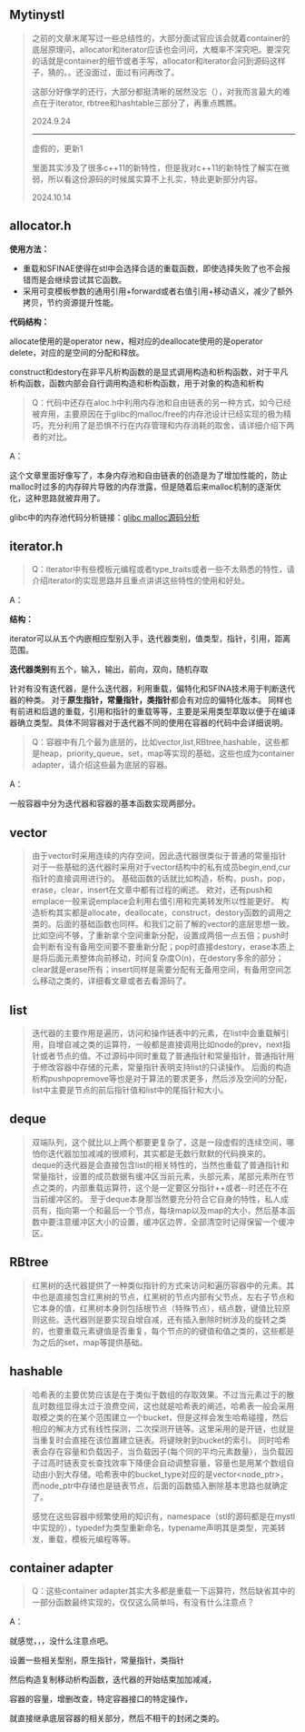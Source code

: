 ## Mytinystl

> 之前的文章末尾写过一些总结性的，大部分面试官应该会就着container的底层原理问，allocator和iterator应该也会问问，大概率不深究吧。要深究的话就是container的细节或者手写，allocator和iterator会问到源码这样子，猜的。。还没面过，面过有问再改了。
>
> 这部分好像学的还行，大部分都挺清晰的居然没忘（），对我而言最大的难点在于iterator, rbtree和hashtable三部分了，再重点瞧瞧。
>
> 2024.9.24
>
> ------------------------------------------------------------------------
>
> 虚假的，更新1
>
> 里面其实涉及了很多c++11的新特性，但是我对c++11的新特性了解实在微弱，所以看这份源码的时候属实算不上扎实，特此更新部分内容。
>
> 2024.10.14

## allocator.h

**使用方法：**

- 重载和SFINAE使得在stl中会选择合适的重载函数，即使选择失败了也不会报错而是会继续尝试其它函数。
- 采用可变模板参数的通用引用+forward或者右值引用+移动语义，减少了额外拷贝，节约资源提升性能。

**代码结构：**

allocate使用的是operator new，相对应的deallocate使用的是operator delete，对应的是空间的分配和释放。

construct和destory在非平凡析构函数的是显式调用构造和析构函数，对于平凡析构函数，函数内部会自行调用构造和析构函数，用于对象的构造和析构

> Q：代码中还存在aloc.h中利用内存池和自由链表的另一种方式，如今已经被弃用，主要原因在于glibc的malloc/free的内存池设计已经实现的极为精巧，充分利用了是恐惧不行在内存管理和内存消耗的取舍，请详细介绍下两者的对比。

A：

这个文章里面好像写了，本身内存池和自由链表的创造是为了增加性能的，防止malloc时过多的内存碎片导致的内存泄露，但是随着后来malloc机制的逐渐优化，这种思路就被弃用了。

glibc中的内存池代码分析链接：[glibc malloc源码分析](https://chenyuzhuwhiskey.github.io/glibc-malloc-analysis/)





## iterator.h

> Q：iterator中有些模板元编程或者type_traits或者一些不太熟悉的特性，请介绍iterator的实现思路并且重点讲讲这些特性的使用和好处。

A：

**结构：**

iterator可以从五个内嵌相应型别入手，迭代器类别，值类型，指针，引用，距离范围。

**迭代器类别**有五个，输入，输出，前向，双向，随机存取

针对有没有迭代器，是什么迭代器，利用重载，偏特化和SFINA技术用于判断迭代器的种类。
对于**原生指针，常量指针，类指针**都会有对应的偏特化版本。
同样也有前进和后退的重载，引用和指针的重载等等，主要是采用类型萃取以便于在编译器确立类型。具体不同容器对于迭代器不同的使用在容器的代码中会详细说明。





> Q：容器中有几个最为底层的，比如vector,list,RBtree,hashable，这些都是heap，priority_queue，set，map等实现的基础，这些也成为container adapter，请介绍这些最为底层的容器。

A：

一般容器中分为迭代器和容器的基本函数实现两部分。

## **vector**

> 由于vector时采用连续的内存空间，因此迭代器很类似于普通的常量指针
> 对于一些基础的迭代器时采用对于vector结构中的私有成员begin,end,cur指针的直接调用进行的。
> 基础函数的话就比如构造，析构，push，pop，erase，clear，insert在文章中都有过程的阐述。
> 欸对，还有push和emplace一般来说emplace会利用右值引用和完美转发所以性能更好。
> 构造析构其实都是allocate，deallocate，construct，destory函数的调用之类的。后面的基础函数也同样。和我们之前了解的vector的底层思想一致。
> 比如空间不够，了重新拿个空间重新分配，设置成两倍一点五倍；push时会判断有没有备用空间要不要重新分配；pop时直接destory，erase本质上是将后面元素整体向前移动，时间复杂度O(n)，在destory多余的部分；clear就是erase所有；insert同样是需要分配有无备用空间，有备用空间怎么移动之类的，详细看文章或者去看源码了。





## **list**

> 迭代器的主要作用是遍历，访问和操作链表中的元素，在list中会重载解引用，自增自减之类的运算符，一般都是直接调用比如node的prev，next指针或者节点的值。不过源码中同时重载了普通指针和常量指针，普通指针用于修改容器中存储的元素，常量指针表明支持list的只读操作。
> 后面的构造析构pushpopremove等也是对于算法的要求更多，然后涉及空间的分配，list中主要是节点的前后指针值和list中的尾指针和大小。



## **deque**

> 双端队列，这个就比以上两个都要更复杂了，这是一段虚假的连续空间，哪怕你迭代器加加减减的很顺利，其实都是无数行默默的代码换来的。
> deque的迭代器是会直接包含list的相关特性的，当然也重载了普通指针和常量指针，设置的成员数据有缓冲区当前元素，头部元素，尾部元素所在节点之类的，内部重载运算符，这个是一定要区分指针++或者--时还在不在当前缓冲区的。
> 至于deque本身那当然要充分符合它自身的特性，私人成员有，指向第一个和最后一个节点，每块map以及map的大小，然后基本函数中要注意缓冲区大小的设置，缓冲区边界，全部清空时记得保留一个缓冲区。



## **RBtree**

> 红黑树的迭代器提供了一种类似指针的方式来访问和遍历容器中的元素。其中也是直接包含红黑树的节点，红黑树的节点内部有父节点，左右子节点和它本身的值，红黑树本身则包括根节点（特殊节点），结点数，键值比较原则这些。迭代器则是要实现自增自减，还有插入删除时树涉及的旋转之类的，也要重载元素键值是否重复，每个节点的的键值和值之类的，这些都是为之后的set，map等提供基础。





## **hashable**

> 哈希表的主要优势应该是在于类似于数组的存取效果。不过当元素过于的散乱时数组显得太过于浪费空间，这也就是哈希表的阐述，哈希表一般会采用取模之类的在某个范围建立一个bucket，但是这样会发生哈希碰撞，然后相应的解决方式有线性探测，二次探测开链等。这里采用的是开链，也就是当重复时会直接在该位置建立链表。将键映射到bucket的索引。
> 同时哈希表会存在容量和负载因子，当负载因子(每个同的平均元素数量），当负载因子过高时链表变长查找效率下降便会自动调整容量，容量也是用某个数组自动由小到大存储。哈希表中的bucket_type对应的是vector<node_ptr>，而node_ptr中存储也是链表节点，后面的函数插入删除基本思路也就确定了。
>
> 感觉在这些容器中频繁使用的知识有，namespace（stl的源码都是在mystl中实现的），typedef为类型重新命名，typename声明其是类型，完美转发，重载，模板元编程等等。





## container adapter

> Q：这些container adapter其实大多都是重载一下运算符，然后缺省其中的一部分函数最终实现的，仅仅这么简单吗，有没有什么注意点？

A：

就感觉，，，没什么注意点吧。

设置一些相关型别，原生指针，常量指针，类指针

然后构造复制移动析构函数，迭代器的开始结束加加减减，

容器的容量，增删改查，特定容器接口的特定操作，

就直接继承底层容器的相关部分，然后不相干的封闭之类的。

